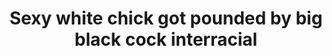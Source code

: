 ---
layout: post
title: Sexy white chick got pounded by big black cock interracial
duration: '05:59'
view: 305
rate: 2
video: 'https://flashservice.xvideos.com/embedframe/25508905'
category: 
 - black
tags: 
 - big-black-cock
priority: 0.9
changefreq: daily
---